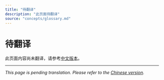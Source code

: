 ```yaml
---
title: "待翻译"
description: "此页面待翻译"
source: "concepts/glossary.md"
---
```


# 待翻译

此页面内容尚未翻译，请参考[中文版本](../../zh/concepts/glossary.md)。

---

*This page is pending translation. Please refer to the [Chinese version](../../zh/concepts/glossary.md).*
